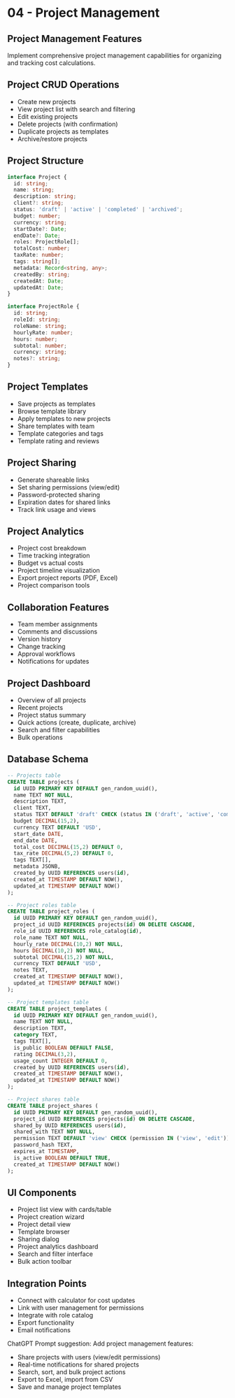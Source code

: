 # 04 - Project Management

## Project Management Features
Implement comprehensive project management capabilities for organizing and tracking cost calculations.

## Project CRUD Operations
- Create new projects
- View project list with search and filtering
- Edit existing projects
- Delete projects (with confirmation)
- Duplicate projects as templates
- Archive/restore projects

## Project Structure
```typescript
interface Project {
  id: string;
  name: string;
  description: string;
  client?: string;
  status: 'draft' | 'active' | 'completed' | 'archived';
  budget: number;
  currency: string;
  startDate?: Date;
  endDate?: Date;
  roles: ProjectRole[];
  totalCost: number;
  taxRate: number;
  tags: string[];
  metadata: Record<string, any>;
  createdBy: string;
  createdAt: Date;
  updatedAt: Date;
}

interface ProjectRole {
  id: string;
  roleId: string;
  roleName: string;
  hourlyRate: number;
  hours: number;
  subtotal: number;
  currency: string;
  notes?: string;
}
```

## Project Templates
- Save projects as templates
- Browse template library
- Apply templates to new projects
- Share templates with team
- Template categories and tags
- Template rating and reviews

## Project Sharing
- Generate shareable links
- Set sharing permissions (view/edit)
- Password-protected sharing
- Expiration dates for shared links
- Track link usage and views

## Project Analytics
- Project cost breakdown
- Time tracking integration
- Budget vs actual costs
- Project timeline visualization
- Export project reports (PDF, Excel)
- Project comparison tools

## Collaboration Features
- Team member assignments
- Comments and discussions
- Version history
- Change tracking
- Approval workflows
- Notifications for updates

## Project Dashboard
- Overview of all projects
- Recent projects
- Project status summary
- Quick actions (create, duplicate, archive)
- Search and filter capabilities
- Bulk operations

## Database Schema
```sql
-- Projects table
CREATE TABLE projects (
  id UUID PRIMARY KEY DEFAULT gen_random_uuid(),
  name TEXT NOT NULL,
  description TEXT,
  client TEXT,
  status TEXT DEFAULT 'draft' CHECK (status IN ('draft', 'active', 'completed', 'archived')),
  budget DECIMAL(15,2),
  currency TEXT DEFAULT 'USD',
  start_date DATE,
  end_date DATE,
  total_cost DECIMAL(15,2) DEFAULT 0,
  tax_rate DECIMAL(5,2) DEFAULT 0,
  tags TEXT[],
  metadata JSONB,
  created_by UUID REFERENCES users(id),
  created_at TIMESTAMP DEFAULT NOW(),
  updated_at TIMESTAMP DEFAULT NOW()
);

-- Project roles table
CREATE TABLE project_roles (
  id UUID PRIMARY KEY DEFAULT gen_random_uuid(),
  project_id UUID REFERENCES projects(id) ON DELETE CASCADE,
  role_id UUID REFERENCES role_catalog(id),
  role_name TEXT NOT NULL,
  hourly_rate DECIMAL(10,2) NOT NULL,
  hours DECIMAL(10,2) NOT NULL,
  subtotal DECIMAL(15,2) NOT NULL,
  currency TEXT DEFAULT 'USD',
  notes TEXT,
  created_at TIMESTAMP DEFAULT NOW(),
  updated_at TIMESTAMP DEFAULT NOW()
);

-- Project templates table
CREATE TABLE project_templates (
  id UUID PRIMARY KEY DEFAULT gen_random_uuid(),
  name TEXT NOT NULL,
  description TEXT,
  category TEXT,
  tags TEXT[],
  is_public BOOLEAN DEFAULT FALSE,
  rating DECIMAL(3,2),
  usage_count INTEGER DEFAULT 0,
  created_by UUID REFERENCES users(id),
  created_at TIMESTAMP DEFAULT NOW(),
  updated_at TIMESTAMP DEFAULT NOW()
);

-- Project shares table
CREATE TABLE project_shares (
  id UUID PRIMARY KEY DEFAULT gen_random_uuid(),
  project_id UUID REFERENCES projects(id) ON DELETE CASCADE,
  shared_by UUID REFERENCES users(id),
  shared_with TEXT NOT NULL,
  permission TEXT DEFAULT 'view' CHECK (permission IN ('view', 'edit')),
  password_hash TEXT,
  expires_at TIMESTAMP,
  is_active BOOLEAN DEFAULT TRUE,
  created_at TIMESTAMP DEFAULT NOW()
);
```

## UI Components
- Project list view with cards/table
- Project creation wizard
- Project detail view
- Template browser
- Sharing dialog
- Project analytics dashboard
- Search and filter interface
- Bulk action toolbar

## Integration Points
- Connect with calculator for cost updates
- Link with user management for permissions
- Integrate with role catalog
- Export functionality
- Email notifications 

ChatGPT Prompt suggestion:
Add project management features:
- Share projects with users (view/edit permissions)
- Real-time notifications for shared projects
- Search, sort, and bulk project actions
- Export to Excel, import from CSV
- Save and manage project templates
